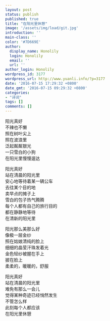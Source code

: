 ```yaml
---
layout: post
status: publish
published: true
title: "在阳光里休憩"
image: '/assets/img/load/git.jpg'
introduction: ''
main-class: ''
color: '#7D669E'
author:
  display_name: Honolily
  login: Honolily
  email: ''
  url: ''
author_login: Honolily
wordpress_id: 3177
wordpress_url: http://www.yuanli.info/?p=3177
date: '2016-07-15 17:29:32 +0800'
date_gmt: '2016-07-15 09:29:32 +0800'
categories:
- "诗词"
tags: []
comments: []
---
```

<p>阳光真好<br />
不辣也不懒<br />
照在树叶尖上<br />
照在波浪里<br />
泛起粼粼银光<br />
一只雪白的小狗<br />
在阳光里慢慢遛达</p>
<p>阳光真好<br />
站在清晨的阳光里<br />
安心地等待着某一辆公车<br />
去往某个目的地<br />
卖早点的摊子上<br />
雪白的包子热气腾腾<br />
每个人都有自己的旅行目的<br />
都在静静地等待<br />
在清新的阳光里</p>
<p>阳光那么美那么好<br />
像极一层金纱<br />
照在姑娘清纯的脸上<br />
细细的晶莹汗珠发着光<br />
金色轻纱被握在手上<br />
披在脸上<br />
柔柔的，暖暖的，舒服</p>
<p>阳光真好<br />
站在清晨的阳光里<br />
难免有那么一会儿<br />
觉得某种奇迹已经悄然发生<br />
不管怎么样<br />
此刻每个人都应该<br />
在阳光里休憩</p>
